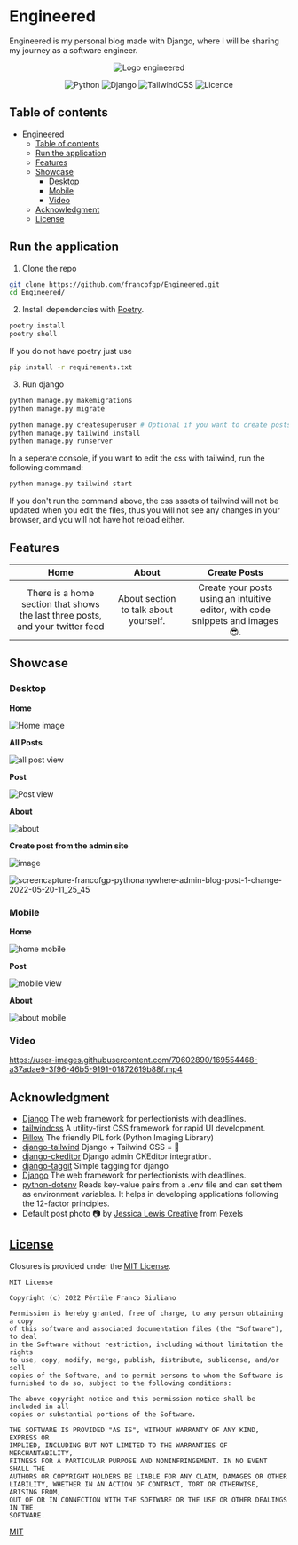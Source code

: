 # Engineered

Engineered is my personal blog made with Django, where I will be sharing my journey as a software engineer.

<div align="center">
  <img src="https://i.imgur.com/0BtkooL.png" alt="Logo engineered"/>

  ![Python](https://img.shields.io/badge/python-3670A0?style=for-the-badge&logo=python&logoColor=ffdd54)
  ![Django](https://img.shields.io/badge/django-%23092E20.svg?style=for-the-badge&logo=django&logoColor=white)
  ![TailwindCSS](https://img.shields.io/badge/tailwindcss-%2338B2AC.svg?style=for-the-badge&logo=tailwind-css&logoColor=white)
  ![Licence](https://img.shields.io/github/license/Ileriayo/markdown-badges?style=for-the-badge)

</div>



## Table of contents
- [Engineered](#engineered)
  - [Table of contents](#table-of-contents)
  - [Run the application](#run-the-application)
  - [Features](#features)
  - [Showcase](#showcase)
    - [Desktop](#desktop)
    - [Mobile](#mobile)
    - [Video](#video)
  - [Acknowledgment](#acknowledgment)
  - [License](#license)



## Run the application


1. Clone the repo
```bash
git clone https://github.com/francofgp/Engineered.git
cd Engineered/
```

2. Install dependencies with [Poetry](https://python-poetry.org/).

```bash
poetry install
poetry shell
```

If you do not have poetry just use

```bash
pip install -r requirements.txt
```
3. Run django
```bash
python manage.py makemigrations
python manage.py migrate

python manage.py createsuperuser # Optional if you want to create posts
python manage.py tailwind install
python manage.py runserver
```

In a seperate  console, if you want to edit the css with tailwind, run the following command:

```bash
python manage.py tailwind start
```

If you don't run the command above, the css assets of tailwind will not be updated when you edit the files, thus you will not see any changes in your browser, and you will not have hot reload either.


## Features

|   Home  | About    |  Create Posts   |
| :----:        | :----:        | :----:    |
| There is a home section that shows the last three posts, and your twitter feed | About section to talk about yourself. | Create your posts using an intuitive editor, with code snippets and images 😎.| 


## Showcase

### Desktop

**Home**

![Home image](https://i.imgur.com/KMqBu40.png)

**All Posts**

![all post view](https://user-images.githubusercontent.com/70602890/169548205-d0cafab4-bc3b-4de8-83c0-c37fe5c5a03d.png)

**Post**

![Post view](https://user-images.githubusercontent.com/70602890/169549079-d5823a06-0ccc-413b-a4ef-f3d4ca9e7c6b.png)

**About**

![about](https://user-images.githubusercontent.com/70602890/169550147-9e78c6ad-e85d-42e1-9adf-63c5da949f00.png)

**Create post from the admin site**

![image](https://user-images.githubusercontent.com/70602890/169549423-db07b74a-2f48-449e-b7b1-88e687134759.png)

![screencapture-francofgp-pythonanywhere-admin-blog-post-1-change-2022-05-20-11_25_45](https://user-images.githubusercontent.com/70602890/169549296-525f97c3-3cb7-43e3-8e2a-87428f229c42.png)

### Mobile

**Home**

![home mobile](https://user-images.githubusercontent.com/70602890/169550256-54e22510-e7da-41a1-bdfc-3ce762c2fdc7.png)

**Post**

![mobile view](https://user-images.githubusercontent.com/70602890/169550348-2883ea9d-e029-467d-b926-cae06b8b88ae.png)

**About**

![about mobile](https://user-images.githubusercontent.com/70602890/169550631-033a2767-6b81-4f41-b712-c97cfe1a5683.png)

### Video

https://user-images.githubusercontent.com/70602890/169554468-a37adae9-3f96-46b5-9191-01872619b88f.mp4




## Acknowledgment
- [Django](https://www.djangoproject.com/) The web framework for perfectionists with deadlines.
- [tailwindcss](https://github.com/python-pillow/Pillow) A utility-first CSS framework for rapid UI development.
- [Pillow](https://github.com/python-pillow/Pillow) The friendly PIL fork (Python Imaging Library)
- [django-tailwind](https://github.com/timonweb/django-tailwind) Django + Tailwind CSS = 💚
- [django-ckeditor](https://github.com/django-ckeditor/django-ckeditor) Django admin CKEditor integration.
- [django-taggit](https://github.com/jazzband/django-taggit) Simple tagging for django
- [Django](https://www.djangoproject.com/) The web framework for perfectionists with deadlines.
- [python-dotenv](https://github.com/theskumar/python-dotenv) Reads key-value pairs from a .env file and can set them as environment variables. It helps in developing applications following the 12-factor principles.
- Default post photo 📷 by [Jessica Lewis Creative](https://www.pexels.com/es-es/@thepaintedsquare/) from Pexels




## [License](#license)

Closures is provided under the [MIT License](https://github.com/vhesener/Closures/blob/master/LICENSE).

```text
MIT License

Copyright (c) 2022 Pértile Franco Giuliano

Permission is hereby granted, free of charge, to any person obtaining a copy
of this software and associated documentation files (the "Software"), to deal
in the Software without restriction, including without limitation the rights
to use, copy, modify, merge, publish, distribute, sublicense, and/or sell
copies of the Software, and to permit persons to whom the Software is
furnished to do so, subject to the following conditions:

The above copyright notice and this permission notice shall be included in all
copies or substantial portions of the Software.

THE SOFTWARE IS PROVIDED "AS IS", WITHOUT WARRANTY OF ANY KIND, EXPRESS OR
IMPLIED, INCLUDING BUT NOT LIMITED TO THE WARRANTIES OF MERCHANTABILITY,
FITNESS FOR A PARTICULAR PURPOSE AND NONINFRINGEMENT. IN NO EVENT SHALL THE
AUTHORS OR COPYRIGHT HOLDERS BE LIABLE FOR ANY CLAIM, DAMAGES OR OTHER
LIABILITY, WHETHER IN AN ACTION OF CONTRACT, TORT OR OTHERWISE, ARISING FROM,
OUT OF OR IN CONNECTION WITH THE SOFTWARE OR THE USE OR OTHER DEALINGS IN THE
SOFTWARE.
```


[MIT](https://choosealicense.com/licenses/mit/)





<!-- ## Build

```bash
poetry export -f requirements.txt -o requirements.txt
python manage.py tailwind build


```
in python anywhere open bash console and
```bash
git clone https://github.com/francofgp/Engineered.git

mkvirtualenv --python=/usr/bin/python3.9 engineered # engineered is the name of your env
cd Engineered/
pip install -r requirements.txt

# Go to web in pythonanywhere, create new webapp, with manual configuration
# Add you virtualenv name, in my case engineered

``` -->
